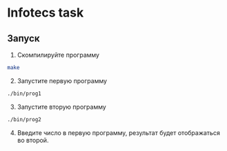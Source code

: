 # Infotecs task

## Запуск
1. Скомпилируйте программу
```bash
make
```
2. Запустите первую программу
```bash
./bin/prog1
```
3. Запустите вторую программу
```bash
./bin/prog2
```
4. Введите число в первую программу, результат будет отображаться во второй.